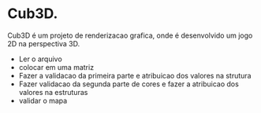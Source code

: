 # Cub3D.

Cub3D é um projeto de renderizacao grafica, onde é desenvolvido um jogo 2D na perspectiva 3D. 


* Ler o arquivo
* colocar em uma matriz
* Fazer a validacao da primeira parte e atribuicao dos valores na strutura
* Fazer validacao da segunda parte de cores e fazer a atribuicao dos valores na estruturas
* validar o mapa